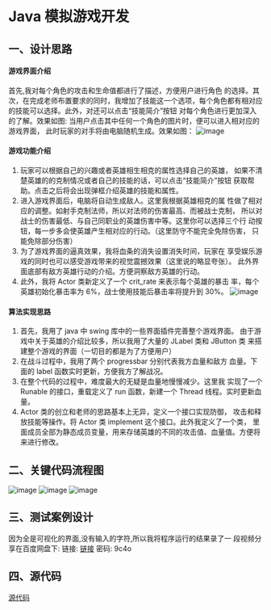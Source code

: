 # Java 模拟游戏开发
## 一、设计思路 
#### 游戏界面介绍
首先,我对每个角色的攻击和生命值都进行了描述，方便用户进行角色 的选择。其次，在完成老师布置要求的同时，我增加了技能这一个选项，每个角色都有相对应的技能可以选择。此外，对还可以点击“技能简介”按钮 对每个角色进行更加深入的了解。效果如图: 当用户点击其中任何一个角色的图片时，便可以进入相对应的游戏界面， 此时玩家的对手将由电脑随机生成。效果如图：
![image](https://user-images.githubusercontent.com/73374331/122763680-32f75580-d2d1-11eb-9489-4280f9ff2ca6.png)
#### 游戏功能介绍 
1. 玩家可以根据自己的兴趣或者英雄相生相克的属性选择自己的英雄， 如果不清楚英雄的的克制情况或者自己的技能的话，可以点击“技能简介”按钮 获取帮助。点击之后将会出现弹框介绍英雄的技能和属性。
2. 进入游戏界面后，电脑将自动生成敌人。这里我根据英雄相克的属 性做了相对应的调整。如射手克制法师，所以对法师的伤害最高、而被战士克制， 所以对战士的伤害最低、与自己同职业的英雄伤害中等。这里你可以选择三个行 动按钮，每一步多会使英雄产生相对应的行动。（这里防守不能完全免除伤害， 只能免除部分伤害）
3. 为了游戏界面的逼真效果，我将血条的消失设置消失时间，玩家在 享受娱乐游戏的同时也可以感受游戏带来的视觉震撼效果（这里说的略显夸张）。 此外界面底部有敌方英雄行动的介绍。方便洞察敌方英雄的行动。 
4. 此外，我将 Actor 类新定义了一个 crit_rate 来表示每个英雄的暴击 率，每个英雄初始化暴击率为 6%，战士使用技能后暴击率将提升到 30%。 
![image](https://user-images.githubusercontent.com/73374331/122763706-3ab6fa00-d2d1-11eb-8799-f9a6992d7a0c.png)
#### 算法实现思路
1. 首先，我用了 java 中 swing 库中的一些界面插件完善整个游戏界面。 由于游戏中关于英雄的介绍比较多，所以我用了大量的 JLabel 类和 JButton 类 来搭建整个游戏的界面（一切目的都是为了方便用户）
2. 在战斗过程中，我用了两个 progressbar 分别代表我方血量和敌方 血量。下面的 label 函数实时更新，方便我方了解战况。 
3. 在整个代码的过程中，难度最大的无疑是血量地慢慢减少。这里我 实现了一个 Runable 的接口，重载定义了 run 函数，新建一个 Thread 线程。实时更新血量。 
4. Actor 类的创立和老师的思路基本上无异，定义一个接口实现防御， 攻击和释放技能等操作。将 Actor 类 implement 这个接口。此外我定义了一个类， 里面成员全部为静态成员变量，用来存储英雄的不同的攻击值、血量值。方便将 来进行修改。 
## 二、关键代码流程图
![image](https://user-images.githubusercontent.com/73374331/122763779-502c2400-d2d1-11eb-8d81-397f82b531b5.png)
![image](https://user-images.githubusercontent.com/73374331/122763797-54584180-d2d1-11eb-88ce-b3f107f4242a.png)
![image](https://user-images.githubusercontent.com/73374331/122763807-57533200-d2d1-11eb-8305-b51e7a9c676f.png)
## 三、测试案例设计 
因为全是可视化的界面,没有输入的字符,所以我将程序运行的结果录了一 段视频分享在百度网盘下:
链接: [链接](https://pan.baidu.com/s/1SI6qZHfap24HWNEGKPhCIQ) 密码: 9c4o
## 四、源代码
[源代码](https://github.com/lmj2001/java_game)
